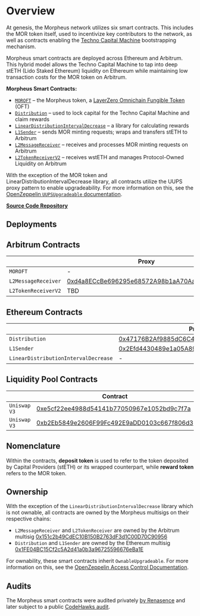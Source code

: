 # Overview

At genesis, the Morpheus network utilizes six smart contracts. This includes the MOR token itself, used to incentivize key contributors to the network, as well as contracts enabling the [Techno Capital Machine](https://github.com/MorpheusAIs/Docs/blob/main/!KEYDOCS%20README%20FIRST!/TechnoCapitalMachineTCM.md) bootstrapping mechanism.

Morpheus smart contracts are deployed across Ethereum and Arbitrum. This hybrid model allows the Techno Capital Machine to tap into deep stETH (Lido Staked Ethereum) liquidity on Ethereum while maintaining low transaction costs for the MOR token on Arbitrum.

**Morpheus Smart Contracts:**
* [`MOROFT`](MOROFT.md) – the Morpheus token, a [LayerZero Omnichain Fungible Token](https://docs.layerzero.network/v2/developers/evm/oft/quickstart) (OFT)
* [`Distribution`](Distribution.md) – used to lock capital for the Techno Capital Machine and claim rewards
* [`LinearDistributionIntervalDecrease`](LinearDistributionIntervalDecrease.md) – a library for calculating rewards
* [`L1Sender`](L1Sender.md) – sends MOR minting requests; wraps and transfers stETH to Arbitrum
* [`L2MessageReceiver`](L2MessageReceiver.md) – receives and processes MOR minting requests on Arbitrum
* [`L2TokenReceiverV2`](L2TokenReceiverV2.md) – receives wstETH and manages Protocol-Owned Liquidity on Arbitrum

With the exception of the MOR token and LinearDistributionIntervalDecrease library, all contracts utilize the UUPS proxy pattern to enable upgradeability. For more information on this, see the [OpenZeppelin `UUPSUpgradeable` documentation](https://docs.openzeppelin.com/contracts/5.x/api/proxy#UUPSUpgradeable).

[**Source Code Repository**](https://github.com/MorpheusAIs/SmartContracts)

## Deployments

## Arbitrum Contracts

|                     | Proxy                                                                                                                | Implementation                                                                                                       |
|---------------------|----------------------------------------------------------------------------------------------------------------------|----------------------------------------------------------------------------------------------------------------------|
| `MOROFT`            | -                                                                                                                    | [0x092bAaDB7DEf4C3981454dD9c0A0D7FF07bCFc86](https://arbiscan.io/token/0x092baadb7def4c3981454dd9c0a0d7ff07bcfc86) |
| `L2MessageReceiver` | [0xd4a8ECcBe696295e68572A98b1aA70Aa9277d427](https://arbiscan.io/address/0xd4a8ECcBe696295e68572A98b1aA70Aa9277d427) | [0x2Efd4430489e1a05A89c2f51811aC661B7E5FF84](https://arbiscan.io/address/0x2Efd4430489e1a05A89c2f51811aC661B7E5FF84) |
| `L2TokenReceiverV2` | TBD                                                                                                                  | TBD                                                                                                                  |

## Ethereum Contracts

|                                      | Proxy                                                                                                                 | Implementation                                                                                                        |
|--------------------------------------|-----------------------------------------------------------------------------------------------------------------------|-----------------------------------------------------------------------------------------------------------------------|
| `Distribution`                       | [0x47176B2Af9885dC6C4575d4eFd63895f7Aaa4790](https://etherscan.io/address/0x47176B2Af9885dC6C4575d4eFd63895f7Aaa4790) | [0x24C09A0C047e8A439f26682Ea51c7157b3cCc20b](https://etherscan.io/address/0x24C09A0C047e8A439f26682Ea51c7157b3cCc20b) |
| `L1Sender`                           | [0x2Efd4430489e1a05A89c2f51811aC661B7E5FF84](https://etherscan.io/address/0x2efd4430489e1a05a89c2f51811ac661b7e5ff84) | [0x6b1A3D8F84094667e38247D6FcA6F814e11aE9fE](https://etherscan.io/address/0x6b1A3D8F84094667e38247D6FcA6F814e11aE9fE) |
| `LinearDistributionIntervalDecrease` | -                                                                                                                     | [0x7431aDa8a591C955a994a21710752EF9b882b8e3](https://etherscan.io/address/0x7431aDa8a591C955a994a21710752EF9b882b8e3) |

## Liquidity Pool Contracts

|                     | Contract |                                                                                                        |
|---------------------|----------------------------------------------------------------------------------------------------------------------|----------------------------------------------------------------------------------------------------------------------|
| `Uniswap V3` | [0xe5cf22ee4988d54141b77050967e1052bd9c7f7a](https://arbiscan.io/address/0xe5cf22ee4988d54141b77050967e1052bd9c7f7a) |
| `Uniswap V3` | [0xb2Eb5849e2606F99Fc492E9aDD0103c667f806d3](https://arbiscan.io/address/0xb2eb5849e2606f99fc492e9add0103c667f806d3#code) |

## Nomenclature

Within the contracts, **deposit token** is used to refer to the token deposited by Capital Providers (stETH) or its wrapped counterpart, while **reward token** refers to the MOR token.

## Ownership

With the exception of the `LinearDistributionIntervalDecrease` library which is not ownable, all contracts are owned by the Morpheus multisigs on their respective chains:
- `L2MessageReceiver` and `L2TokenReceiver` are owned by the Arbitrum multisig [0x151c2b49CdEC10B150B2763dF3d1C00D70C90956](https://arbiscan.io/address/0x151c2b49CdEC10B150B2763dF3d1C00D70C90956)
- `Distribution` and `L1Sender` are owned by the Ethereum multisig [0x1FE04BC15Cf2c5A2d41a0b3a96725596676eBa1E](https://etherscan.io/address/0x1fe04bc15cf2c5a2d41a0b3a96725596676eba1e)

For ownability, these smart contracts inherit `OwnableUpgradeable`. For more information on this, see the [OpenZeppelin Access Control Documentation](https://docs.openzeppelin.com/contracts/5.x/api/access).

## Audits

The Morpheus smart contracts were audited privately [by Renasence](https://github.com/MorpheusAIs/Docs/blob/main/Testing%20Reports/report-v2%20of%20Morpheus%20Audit.pdf) and later subject to a public [CodeHawks audit](https://www.codehawks.com/contests/clrzgrole0007xtsq0gfdw8if).
